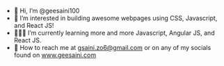 - 👋 Hi, I’m @geesaini100
- 🫡 I’m interested in building awesome webpages using CSS, Javascript, and React JS! 
- 👨🏻‍💻 I’m currently learning more and more Javascript, Angular JS, and React JS.
- 📩 How to reach me at gsaini.zo6@gmail.com or on any of my socials found on www.geesaini.com

<!---
geesaini100/geesaini100 is a ✨ special ✨ repository because its `README.md` (this file) appears on your GitHub profile.
You can click the Preview link to take a look at your changes.
--->

